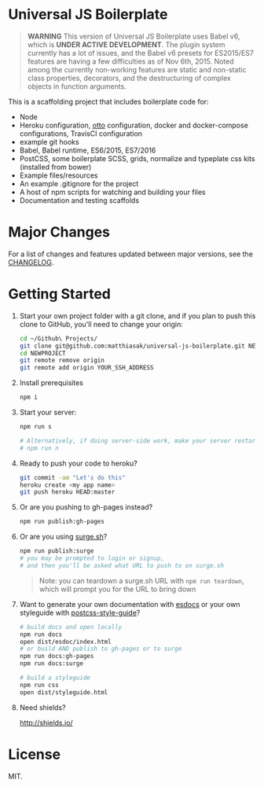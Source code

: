 # Universal JS Boilerplate

> **WARNING** This version of Universal JS Boilerplate uses Babel v6, which is **UNDER ACTIVE DEVELOPMENT**. The plugin system currently has a lot of issues, and the Babel v6 presets for ES2015/ES7 features are having a few difficulties as of Nov 6th, 2015. Noted among the currently non-working features are static and non-static class properties, decorators, and the destructuring of complex objects in function arguments.

This is a scaffolding project that includes boilerplate code for:

- Node
- Heroku configuration, [otto](http://ottoproject.io) configuration, docker and docker-compose configurations, TravisCI configuration
- example git hooks
- Babel, Babel runtime, ES6/2015, ES7/2016
- PostCSS, some boilerplate SCSS, grids, normalize and typeplate css kits (installed from bower)
- Example files/resources
- An example .gitignore for the project
- A host of npm scripts for watching and building your files
- Documentation and testing scaffolds

# Major Changes

For a list of changes and features updated between major versions, see the [CHANGELOG](./CHANGELOG.md).

# Getting Started

1. Start your own project folder with a git clone, and if you plan to push this clone to GitHub, you'll need to change your origin:

    ```sh
    cd ~/Github\ Projects/
    git clone git@github.com:matthiasak/universal-js-boilerplate.git NEWPROJECT
    cd NEWPROJECT
    git remote remove origin
    git remote add origin YOUR_SSH_ADDRESS
    ```

2. Install prerequisites

    ```sh
    npm i
    ```

3. Start your server:

    ```sh
    npm run s

    # Alternatively, if doing server-side work, make your server restart when you edit code:
    # npm run n
    ```

4. Ready to push your code to heroku?

    ```sh
    git commit -am "Let's do this"
    heroku create <my app name>
    git push heroku HEAD:master
    ```

5. Or are you pushing to gh-pages instead?

    ```sh
    npm run publish:gh-pages
    ```

6. Or are you using [surge.sh](http://surge.sh)?

    ```sh
    npm run publish:surge
    # you may be prompted to login or signup,
    # and then you'll be asked what URL to push to on surge.sh
    ```

    > Note: you can teardown a surge.sh URL with `npm run teardown`, which will prompt you for the URL to bring down

7. Want to generate your own documentation with [esdocs](https://github.com/esdoc/esdoc) or your own styleguide with [postcss-style-guide](https://github.com/morishitter/postcss-style-guide)?

    ```sh
    # build docs and open locally
    npm run docs
    open dist/esdoc/index.html
    # or build AND publish to gh-pages or to surge
    npm run docs:gh-pages
    npm run docs:surge

    # build a styleguide
    npm run css
    open dist/styleguide.html
    ```

8. Need shields?

    http://shields.io/

# License

MIT.
